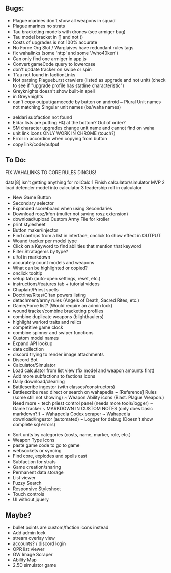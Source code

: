 ## Bugs:

- Plague marines don't show all weapons in squad
- Plague marines no strats
- Tau bracketing models with drones (see armiger bug)
- Tau model bracket in [] and not ()
- Costs of upgrades is not 100% accurate
- No Force Org Slot / Warglaives have redundant rules tags
- fix wahalinks (some 'http' and some '/who40ken')
- Can only find one armiger in app.js
- Convert gameCode query to lowercase
- don't update tracker on swipe or spin
- T'au not found in factionLinks
- Not parsing Plagueburst crawlers (listed as upgrade and not unit) (check to see if "upgrade profile has statline characteristic")
- Greyknights doesn't show built-in spell
- <brotherhood></brotherhood> in Greyknights
- can't copy output/gamecode by button on android
  ~ Plural Unit names not matching Singular unit names (bs/waha names)

* aeldari subfaction not found
* Eldar lists are putting HQ at the bottom? Out of order?
* SM character upgrades change unit name and cannot find on waha
* unit link icons ONLY WORK IN CHROME (touch?)
* Error in accordion when copying from button
* copy link/code/output

## To Do:

FIX WAHALINKS TO CORE RULES DINGUS!

data[8] isn't getting anything for rollCalc
1 Finish calculator/simulator MVP
2 load defender model into calculator
3 leadership roll in calculator

- New Game Button
- Secondary selector
- Expanded scoreboard when using Secondaries
- Download rosz/kfon (multer not saving rosz extension)
- download/upload Custom Army File for kroller
- print stylesheet
- Button maker/injector
- Find cantrips from a list in interface, onclick to show effect in OUTPUT
- Wound tracker per model type
- Click on a Keyword to find abilities that mention that keyword
- Filter Stratagems by type?
- ul/ol in markdown
- accurately count models and weapons
- What can be highlighted or copied?
- onclick tooltip
- setup tab (auto-open settings, reset, etc.)
- instructions/features tab + tutorial videos
- Chaplain/Priest spells
- Doctrine/Rites/C'tan powers listing
- detachment/army rules (Angels of Death, Sacred Rites, etc.)
- Game/Force list? (Would require an admin lock)
- wound tracker/combine bracketing profiles
- combine duplicate weapons (blighthaulers)
- highlight warlord traits and relics
- competitive game clock
- combine spinner and swiper functions
- Custom model names
- Expand API lookup
- data collection
- discord trying to render image attachments
- Discord Bot
- Calculator/Simulator
- Load calculator from list view (fix model and weapon amounts first)
- Add more subfactions to factions icons
- Daily download/cleaning
- Battlescribe ingestor (with classes/constructors)
- Battlescribe read direct or search on wahapedia
  ~ [Reference] Rules (some still not showing)
  ~ Weapon Ability icons (Blast. Plague Weapon.) Need more
  ~ tech priest control panel (needs more tools/logger)
  ~ Game tracker
  ~ MARKDOWN IN CUSTOM NOTES (only does basic markdown?!)
  ~ Wahapedia Codex scraper
  ~ Wahapedia download/ingestor (automated)
  ~ Logger for debug (Doesn't show complete sql errors)

* Sort units by categories (costs, name, marker, role, etc.)
* Weapon Type Icons
* paste game code to go to game
* websockets or syncing
* Find core, explodes and spells cast
* Subfaction for strats
* Game creation/sharing
* Permanent data storage
* List viewer
* Fuzzy Search
* Responsive Stylesheet
* Touch controls
* UI without jquery

## Maybe?

- bullet points are custom/faction icons instead
- Add admin lock
- stream overlay view
- accounts? / discord login
- OPR list viewer
- GW Image Scraper
- Ability Map
- 2.5D simulator game
